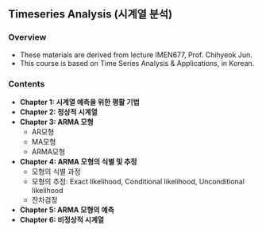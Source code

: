 ## Timeseries Analysis (시계열 분석)

### Overview

- These materials are derived from lecture IMEN677, Prof. Chihyeok Jun.
- This course is based on Time Series Analysis & Applications, in Korean. 

### Contents

- **Chapter 1: 시계열 예측을 위한 평활 기법**
- **Chapter 2: 정상적 시계열**
- **Chapter 3: ARMA 모형**
  - AR모형
  - MA모형
  - ARMA모형
- **Chapter 4: ARMA 모형의 식별 및 추정**
  - 모형의 식별 과정 
  - 모형의 추정: Exact likelihood, Conditional likelihood, Unconditional likelihood
  - 잔차검정
- **Chapter 5: ARMA 모형의 예측**
- **Chapter 6: 비정상적 시계열**